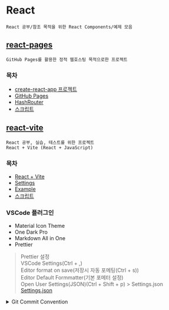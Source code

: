 # React
    React 공부/참조 목적을 위한 React Components/예제 모음

## [react-pages](https://github.com/yi5oyu/react/tree/master/react-pages)
    GitHub Pages를 활용한 정적 웹호스팅 목적으로한 프로젝트

### 목차
- [create-react-app 프로젝트](./react-pages/README.md#create-react-app-프로젝트)
- [GitHub Pages](./react-pages/README.md#github-pages)
- [HashRouter](./react-pages/README.md#hashrouter)
- [스크립트](./react-pages/README.md#스크립트)


## [react-vite](https://github.com/yi5oyu/react/tree/master/react-vite)
    React 공부, 실습, 테스트를 위한 프로젝트
    React + Vite (React + JavaScript)

### 목차
- [React + Vite](./react-vite/README.md#react--vite)
- [Settings](./react-vite/README.md#settings)
- [Example](./react-vite/README.md#example)
- [스크립트](./react-vite/README.md#스크립트)

### VSCode 플러그인

-  Material Icon Theme   
-  One Dark Pro   
-  Markdown All in One   
-  Prettier   

> Prettier 설정    
> VSCode Settings(Ctrl + ,)    
> Editor format on save(저장시 자동 포메팅(Ctrl + s))   
> Editor Default Formmatter(기본 포메터 설정)  
> Open User Settings(JSON)(Ctrl + Shift + p) > Settings.json   
[Settings.json](https://github.com/yi5oyu/Study/blob/main/IDE/VScode/Settings.json)

<details>
<summary>Git Commit Convention</summary>
  
- **init**: 파일 생성
- **feat**: 기능 추가/수정   
- **design**: 레이아웃 추가/수정
- **test**: 테스트 코드 추가/수정
- **docs**: 문서 추가/수정
- **fix**: 버그 수정
- **setting**: 환경설정
- **style**: 주석, 코드 모양 변경

</details>